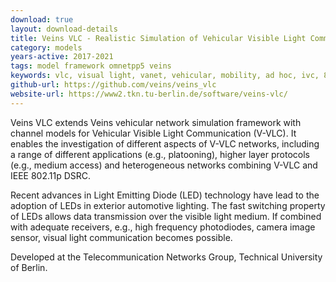 ```yaml
---
download: true
layout: download-details
title: Veins VLC - Realistic Simulation of Vehicular Visible Light Communication
category: models
years-active: 2017-2021
tags: model framework omnetpp5 veins
keywords: vlc, visual light, vanet, vehicular, mobility, ad hoc, ivc, 802.11p, 1609.4, wireless
github-url: https://github.com/veins/veins_vlc
website-url: https://www2.tkn.tu-berlin.de/software/veins-vlc/
---
```


Veins VLC extends Veins vehicular network simulation framework with channel
models for Vehicular Visible Light Communication (V-VLC). It enables the
investigation of different aspects of V-VLC networks, including a range of
different applications (e.g., platooning), higher layer protocols (e.g., medium
access) and heterogeneous networks combining V-VLC and IEEE 802.11p DSRC.

Recent advances in Light Emitting Diode (LED) technology have lead to the
adoption of LEDs in exterior automotive lighting. The fast switching property of
LEDs allows data transmission over the visible light medium. If combined with
adequate receivers, e.g., high frequency photodiodes, camera image sensor,
visual light communication becomes possible.

Developed at the Telecommunication Networks Group, Technical University of Berlin.

